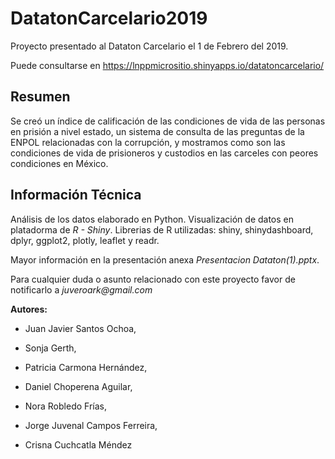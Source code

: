 # DatatonCarcelario2019
Proyecto presentado al Dataton Carcelario el 1 de Febrero del 2019.

Puede consultarse en https://lnppmicrositio.shinyapps.io/datatoncarcelario/ 

## Resumen

Se creó un índice de calificación de las condiciones de vida de las personas en prisión a nivel estado, un sistema de consulta de las preguntas de la ENPOL relacionadas con la corrupción, y mostramos como son las condiciones de vida de prisioneros y custodios en las carceles con peores condiciones en México.

## Información Técnica

Análisis de los datos elaborado en Python. Visualización de datos en platadorma de _R - Shiny_. 
Librerias de R utilizadas: shiny, shinydashboard, dplyr, ggplot2, plotly, leaflet y readr.

Mayor información en la presentación anexa _Presentacion Dataton(1).pptx_.

Para cualquier duda o asunto relacionado con este proyecto favor de notificarlo a _juveroark@gmail.com_

**Autores:**

* Juan Javier Santos Ochoa, 

* Sonja Gerth, 

* Patricia Carmona Hernández, 

* Daniel Choperena Aguilar, 

* Nora Robledo Frías, 

* Jorge Juvenal Campos Ferreira, 

* Crisna Cuchcatla Méndez

